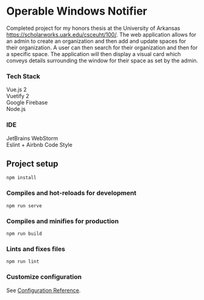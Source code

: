 # Operable Windows Notifier
Completed project for my honors thesis at the University of Arkansas https://scholarworks.uark.edu/csceuht/100/.
The web application allows for an admin to create an organization and then add and update spaces for their organization. A user can then search for their organization and then for a specific space. The application will then display a visual card which conveys details surrounding the window for their space as set by the admin. 


### Tech Stack
Vue.js 2 \
Vuetify 2 \
Google Firebase \
Node.js

### IDE
JetBrains WebStorm \
Eslint + Airbnb Code Style

## Project setup
```
npm install
```

### Compiles and hot-reloads for development
```
npm run serve
```

### Compiles and minifies for production
```
npm run build
```

### Lints and fixes files
```
npm run lint
```

### Customize configuration
See [Configuration Reference](https://cli.vuejs.org/config/).
